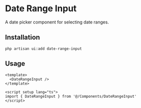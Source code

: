 # Date Range Input

A date picker component for selecting date ranges.

<ComponentPreview name="DateRangeInput" />

## Installation

```shell
php artisan ui:add date-range-input
```

## Usage

```vue
<template>
  <DateRangeInput />
</template>

<script setup lang="ts">
import { DateRangeInput } from '@/Components/DateRangeInput'
</script>
```
